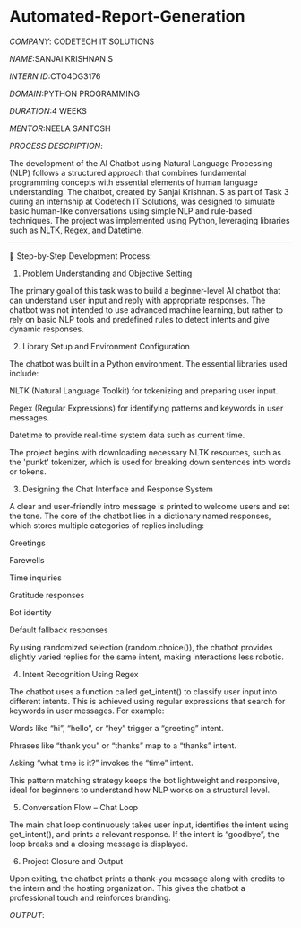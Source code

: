 # Automated-Report-Generation

*COMPANY*: CODETECH IT SOLUTIONS 

*NAME*:SANJAI KRISHNAN S 

*INTERN ID*:CTO4DG3176

*DOMAIN*:PYTHON PROGRAMMING 

*DURATION*:4 WEEKS

*MENTOR*:NEELA SANTOSH

*PROCESS DESCRIPTION*:

The development of the AI Chatbot using Natural Language Processing (NLP) follows a structured approach that combines fundamental programming concepts with essential elements of human language understanding. The chatbot, created by Sanjai Krishnan. S as part of Task 3 during an internship at Codetech IT Solutions, was designed to simulate basic human-like conversations using simple NLP and rule-based techniques. The project was implemented using Python, leveraging libraries such as NLTK, Regex, and Datetime.


---

📌 Step-by-Step Development Process:

1. Problem Understanding and Objective Setting

The primary goal of this task was to build a beginner-level AI chatbot that can understand user input and reply with appropriate responses. The chatbot was not intended to use advanced machine learning, but rather to rely on basic NLP tools and predefined rules to detect intents and give dynamic responses.

2. Library Setup and Environment Configuration

The chatbot was built in a Python environment. The essential libraries used include:

NLTK (Natural Language Toolkit) for tokenizing and preparing user input.

Regex (Regular Expressions) for identifying patterns and keywords in user messages.

Datetime to provide real-time system data such as current time.


The project begins with downloading necessary NLTK resources, such as the 'punkt' tokenizer, which is used for breaking down sentences into words or tokens.

3. Designing the Chat Interface and Response System

A clear and user-friendly intro message is printed to welcome users and set the tone. The core of the chatbot lies in a dictionary named responses, which stores multiple categories of replies including:

Greetings

Farewells

Time inquiries

Gratitude responses

Bot identity

Default fallback responses


By using randomized selection (random.choice()), the chatbot provides slightly varied replies for the same intent, making interactions less robotic.

4. Intent Recognition Using Regex

The chatbot uses a function called get_intent() to classify user input into different intents. This is achieved using regular expressions that search for keywords in user messages. For example:

Words like “hi”, “hello”, or “hey” trigger a “greeting” intent.

Phrases like “thank you” or “thanks” map to a “thanks” intent.

Asking “what time is it?” invokes the “time” intent.


This pattern matching strategy keeps the bot lightweight and responsive, ideal for beginners to understand how NLP works on a structural level.

5. Conversation Flow – Chat Loop

The main chat loop continuously takes user input, identifies the intent using get_intent(), and prints a relevant response. If the intent is “goodbye”, the loop breaks and a closing message is displayed.

6. Project Closure and Output

Upon exiting, the chatbot prints a thank-you message along with credits to the intern and the hosting organization. This gives the chatbot a professional touch and reinforces branding.

*OUTPUT*:


